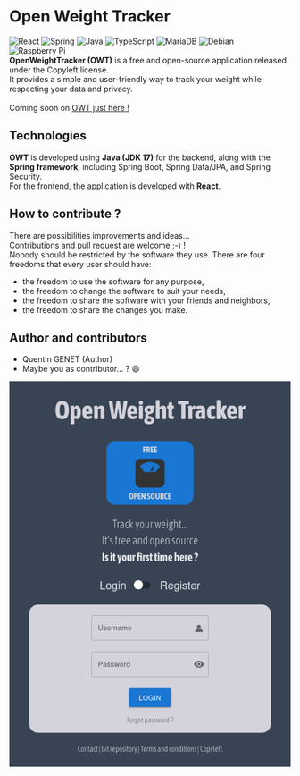 # Open Weight Tracker

![React](https://img.shields.io/badge/react-%2320232a.svg?style=for-the-badge&logo=react&logoColor=%2361DAFB)
![Spring](https://img.shields.io/badge/spring-%236DB33F.svg?style=for-the-badge&logo=spring&logoColor=white)
![Java](https://img.shields.io/badge/java-%23ED8B00.svg?style=for-the-badge&logo=openjdk&logoColor=white)
![TypeScript](https://img.shields.io/badge/typescript-%23007ACC.svg?style=for-the-badge&logo=typescript&logoColor=white)
![MariaDB](https://img.shields.io/badge/MariaDB-003545?style=for-the-badge&logo=mariadb&logoColor=white)
![Debian](https://img.shields.io/badge/Debian-D70A53?style=for-the-badge&logo=debian&logoColor=white)
![Raspberry Pi](https://img.shields.io/badge/-RaspberryPi-C51A4A?style=for-the-badge&logo=Raspberry-Pi)
<br>
**OpenWeightTracker (OWT)** is a free and open-source application released under the Copyleft license.
<br>It provides a simple and user-friendly way to track your weight while respecting your data and privacy.
<br><br>Coming soon on [OWT just here !](https://owt.quentingenet.fr)

## Technologies

**OWT** is developed using **Java (JDK 17)** for the backend, along with the **Spring framework**, including Spring Boot, Spring Data/JPA, and Spring Security.
<br>For the frontend, the application is developed with **React**.

## How to contribute ?

There are possibilities improvements and ideas... <br>
Contributions and pull request are welcome ;-) !
<br>
Nobody should be restricted by the software they use. There are four freedoms that every user should have:

-   the freedom to use the software for any purpose,
-   the freedom to change the software to suit your needs,
-   the freedom to share the software with your friends and neighbors,
-   the freedom to share the changes you make.

## Author and contributors

-   Quentin GENET (Author)
-   Maybe you as contributor... ? 😄

![OWT preview](https://github.com/quentingenet/owt/blob/main/owt_preview.png)
